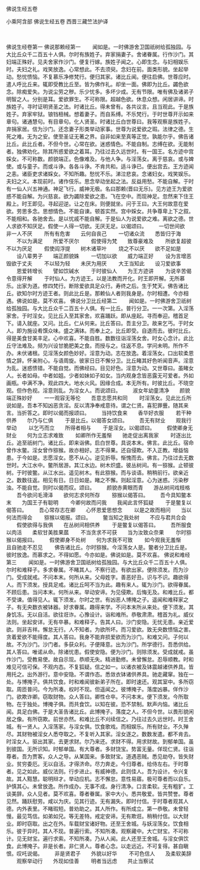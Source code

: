 <!-- { "loadSidebar": true } -->
佛说生经五卷


小乘阿含部
佛说生经五卷
西晋三藏竺法护译

　　

佛说生经卷第一
佛说那赖经第一
　　闻如是。一时佛游舍卫国祇树给孤独园。与大比丘众千二百五十人俱。尔时有族姓子。弃家捐妻子。舍诸眷属。行作沙门。其妇端正殊好。见夫舍家作沙门。便复行嫁。族姓子闻之。心即生念。与妇相娱乐时。夫妇之礼。戏笑放逸。心常想此。不去须臾。念妇在前。面类形貌。坐起举动。愁忧愦恼。不复慕乐净修梵行。便归其家。诸比丘闻。便往启佛。世尊应时。遣人呼比丘来。辄即受教比丘至。皆为佛作礼。却坐一面。佛即为比丘。蠲色欲念。除痴爱失。为说尘劳之秽。乐少忧多。多坏少成。无有节限。唯有佛及诸弟子明智之人。分别是耳。爱欲罪生。不可称限。超越色欲。休息众想。闲居讲谛。时族姓子。寻时证明贤圣之法。时诸比丘。得未曾有。各共议言。且当观此。于是族姓子。弃家牢狱。锒铛杻械。想着妻子。而自系缚。不乐梵行。于时世尊开示如来章句。诸通慧句。有目章句。化人贤圣。时诸比丘白世尊曰。我等观察是族姓子。弃捐家居。信为沙门。还念妻子形类举动家事。世尊为说爱欲之瑕。法律之德。生死之难。无为之安。使至圣证无著之界。自非如来至真等正觉。孰能尔乎。佛告诸比丘。此比丘者。不但今世。心常在欲。迷惑情色。不能自制。志缚在欲。无能制者。独佛劝化。除其所惑爱欲之着耳。乃往过去久远世时。有一国王。名方迹中宫婇女。不可称数。颜貌端正。色像难及。与他人争。与淫荡女。离于慈哀。或与婢使。或与童子。而或斗诤。各各斗诤。不肯共和。适斗诤已。便出宫去。王方迹闻之恚。诸臣吏求诸婇女。不知所趣。愁忧不乐。涕泣悲哀。念诸妇女。戏笑娱乐。夫妇之义。本现前时。诸作伎乐。思念举动坐起之法。反益用愁。不能自解。于时有一仙人兴五神通。神足飞行。威神无极。名曰那赖(晋曰无乐)。见方迹王为爱欲惑不能自解。为兴慈哀。欲为蠲除爱欲之患。飞在空中。而现神足。忽然来下住王殿上。时王即见。寻起迎逆。让之在床。则便就坐。问于王曰。大王何故意在爱欲。劳思多念。思想情色。不能自谏。顿首实然。宫中婇女。共争尊卑上下之叙。不能相和。各驰舍去。是以忧戚不能自解。于是仙人为说爱欲之难。离欲之德。世人求欲不知厌足。假使一人得一切欲。无厌无足。以偈颂曰。
　　一切世间欲　　非一人不厌
　　所有有危害　　云何自丧己
　　一切诸众流　　悉皆归于海
　　不以为满足　　所爱不厌尔
　　假使得为梵　　致尊豪难及
　　所欲复超彼　　不以为厌足
　　假使阎浮提　　树木诸草叶
　　烧之不以厌　　欲不足如是
　　设八辈男子　　端正颜貌姝
　　一切加以欲　　威力端正好
　　设为言增恶　　毁欲于丈夫
　　不以轻为轻　　未厌为用厌
　　大王当知此　　设习爱欲事
　　恩爱转增长　　譬如饮碱水
　　于时彼仙人　　为王方迹讲
　　为说辛苦偈　　令意得开解
　　于时仙人。为方迹王。以是法教而开化。时王即开解。无所慕乐。出家为道。修四梵行。断除爱欲具足众行。寿终之后。生于梵天。佛告诸比丘。欲知尔时方迹王者。则此比丘是。那赖仙人者则我身是。尔时相遭。今亦相遇。佛说如是。莫不欢喜。
佛说分卫比丘经第二
　　闻如是。一时佛游舍卫祇树给孤独园。与大比丘众千二百五十人俱。有一比丘。普行分卫。一一次第。入淫荡家舍。于时淫女。见比丘入至其家舍。欢喜踊跃。即从座起。寻而奉迎。稽首足下。请入就座。又问。比丘。仁从何来。比丘答曰。吾主分卫。故来乞丐。于时女人。即为施设肴馔众味。盛之满钵。而奉上之。比丘即受。自退而去。彼时比丘。得是美食甘美丰足。心中欢喜。不能自胜。数数往诣淫荡女舍。时女心念计。此比丘守法难及。频为兴设甘脆肥美之食。而授与之。往返不息。学问未明。所作不办。未伏诸根。见淫荡女颜色妙好。淫意为动。志在放逸。着淫荡女。口出软柔恩情之辞。怀亲附心。与语周旋。彼家日日不懈分卫。比丘睹其好色听闻音声。淫意为乱。迷惑愦错。不能自觉。而佛经曰。目见好色。淫意为动。又世尊曰。虽睹女人。长者如母。中者如姐。少者如妹如子如女。当内观身念皆恶露无可爱者。外如画瓶。中满不净。观此四大。地水火风。因缘合成。本无所有。时彼比丘。不晓空观。但作色视。淫意则乱。为淫女人。而说颂曰。
　　淑女年幼童清净　　颜貌端正殊妙好
　　一一观容无等伦　　吾意志愿共和同
　　时淫荡女。见此比丘所说如是。吾本不知凶恶贪淫。反以清净奉戒意待。谓之仁贤。喜犯罪舋。随其来言。当折答之。即时以偈而报颂曰。
　　当持饮食来　　香华好衣服
　　若干种供养　　尔乃与仁俱
　　于是比丘。以偈答女颂曰。
　　吾无有财业　　观我行举动
　　以乞丐而立　　所得者相与
　　于是淫女。以偈颂曰。
　　假使卿身无财业　　何为立志求难致
　　如卿所作无羞惭　　驰走促出离我家
　　时逐出比丘。追至祇树门。诸比丘。即来诣佛。启白世尊。具说本末。佛言。此比丘。宿命曾作水鳖。淫女曾作猕猴。故亦相好。志不得果。还自侵欺。不入正教。增益恼患。于今如是。志愿淫女。愿不从心。逆见折辱。惭愧而去。佛言。乃往过去无数世时。大江水中。鳖所居游。其江水边。树木炽盛。彼丛树间。有一猕猴。止顿彼树。于时彼鳖。从江水出。遥见树木。有此猕猴。而与谈语。稍稍前行。欲亲近之。数数往返。相见有日。日日如是。睹之不懈。则起淫意。心为迷惑。污染秽浊。不能自觉。则时以偈而叹。颂曰。
　　颜貌赤黄眼而青　　游丛树间戏枝格
　　吾今欲问毛滑泽　　欲何志求何所存
　　猕猴以偈答曰。
　　吾今具知鳖本末　　为国王子有聪明
　　今卿何故而问我　　我闻此言怀狐疑
　　于是鳖复以偈答曰。
　　吾心常存志在卿　　心怀恩爱思想念
　　以是之故而相问　　当以何法而得会
　　猕猴以偈报。颂曰。
　　鳖当知之我处树　　不应与君共合会
　　假使欲得与我俱　　在丛树间相供养
　　于是鳖复以偈答曰。
　　吾所服食以肉活　　柔软甘美胜果蓏
　　不当贪求不可获　　当为汝致众奈果
　　尔时猕猴以偈报曰。
　　假使卿身不处树　　何为求我不可致
　　如今观我无羞惭　　且自驰走不忍见
　　佛告诸比丘。尔时猕猴。今淫荡女人是。鳖者分卫比丘是。彼时放逸。而慕求之。不得如愿。今亦如是。佛说如是。莫不欢喜。
佛说和难经第三
　　闻如是。一时佛游舍卫国祇树给孤独园。与大比丘众千二百五十人俱。尔时和难释子。多求眷属。不睹其人。不察行迹。有欲出家。便除须发。而为沙门。受成就戒。不问本末。何所从来。父母姓字。善恶好丑。识与不识。趣欲得人。而下须发。授具足戒。诸比丘呵不当为此。趣有来人。辄为沙门。欲得眷属。不顾后患。当问本末。何所从来。举动安谛。为见侵欺。后悔无及。和难比丘。都不受谏。值得见人。辄下须发。尔时之世。有凶恶人博掩之子。遥闻和难释家之子。有无央数衣被钵器。好求眷属。趣得来学。不问本末所从来处。便下须发。其身饥冻。无以自活。欲往诳诈。心豫设计。诣和难所。恭敬肃肃。稽首为礼。威仪法则。坐起安详。无有卒暴。和难释子。告其人曰。沙门安隐。无忧无患。亲近爱欲。则非吉祥。懈怠无行。人不知者。为欲所坏。而习爱欲。致无央数愦恼之害。贪着爱欲不能得度。其人答曰。我身不能弃损爱欲而为沙门。和难又问。子何以故。不为沙门。沙门者。多获众利。子便降意。出为沙门。所学德行。吾悉供给。其人答曰。唯诺从命。除诸忧患。假使安隐。便为沙门。则除须发。受成就戒。虽作沙门。受教易使。故自示现。恭顺无失。精进勤修。未曾懈怠。忍辱顺教。时和难见可信可保。不观内态。不复狐疑。信之如一。以诸衣被及钵震越诸供养具。皆用托之。出外游行。意中安隐。不谓作态。悉敛衣钵诸供养具。驰走藏窜。独在一处。与博掩子。俱共饮食。时和难闻彼新弟子所在。即时速还。观其室中。多所窃取。周匝普问。今为所凑。权时不现。但遥闻之。彼博掩子。落度凶暴。佯作沙门。欲欺诈卿。窃取财物。众人答曰。卿性仓卒。不问本末。便下须发。今所取物。在于独处。博掩子俱。而共食饮。以知在彼。恐不禁制。默声内恼。诸比丘闻。具足白佛。于是大圣告诸比丘。此博掩子。落度之人。不但今世。以畏形貌闲居之像。有所窃欺。前世亦然。和难比丘不刈续信之。乃往过去久远世时。时王舍城。有一贤人。入淫荡家。与淫女俱。饮食歌戏。而相娱乐。所有财业。不久殚尽。其财物被淫女人悉夺取之。不复听入其家。淫女逐之。数数发遣。都不肯去。时淫女人。驱出其家。去更求财。尔乃来还。求财不得。用求财故。到郁单国。虽到彼国。无所识知。时郁单国。有大尊者。多财饶宝。势富无量。佯现仁贤。往诣尊者。吾为贾客。众人之导。从某国来。多致财宝。道遇恶贼。悉见劫夺。皆失财业。贫穷委厄。无以自活。才得济命。尽力奔走。今归尊者。给侍左右。于时尊者。见之如此。威仪法则。行步进止。有威神德。此则佳人。吾为设计。令兴复故。其人黠慧。聪明辩才。举动应机。志不懈怠。意性易寤。极可尊者而以自乐。护慎其心。未曾放逸。所作成办。无事不成。身行清净。口言柔软。无有粗犷。工谈美辞。众人见者。莫不欢喜。尊者眷属。家中大小。悉共敬爱。皆共赞誉。尊者见然。踊跃慰劳。咸以为庆。见其行迹。无有漏失。即时付信。于时尊者观其人德。内外表里。不睹瑕短。普劝助之。其人所作。有所成立。第一恭敬。未曾轻慢。最见笃信。如弟如兄。等无差特。戒定安谛。无有欺诳。稍稍付信。以大财业。即时窃取。出之在外。车载财宝诸好物。还至王舍城。与妖淫荡女。饮食相乐。彼于异时。其人不现。普遍行索。不知所凑。观察藏中。大亡财宝。不可称计。见无财宝。遍行求索。不知所凑。乃从人闻。此人还至王舍城。与淫女俱饮食。此博掩子。非是长者。非仁贤人。尊者心念。以走远近。不可复得。甚自瞋恨。叹吒说偈。
　　非是贤君子　　外貌以好华
　　不可色信人　　及柔软美辞
　　观察举动行　　外现如佳善
　　明者当远虑　　共止当察试
